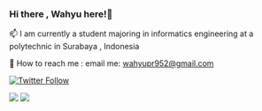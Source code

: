 ### Hi there , Wahyu here!👋

📫 I am currently a student majoring in informatics    engineering at a polytechnic in Surabaya , Indonesia

🔭 How to reach me : email me: wahyupr952@gmail.com

[![Twitter Follow](https://img.shields.io/twitter/follow/_wahyupujii?label=Follow&style=social)](https://twitter.com/_wahyupujii)
 
![](https://img.shields.io/badge/React-20232A?style=for-the-badge&logo=react&logoColor=61DAFB) ![](https://img.shields.io/badge/Tailwind_CSS-38B2AC?style=for-the-badge&logo=tailwind-css&logoColor=white) 
